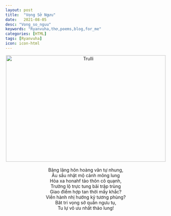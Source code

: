 ```yaml
---
layout: post
title:  "Vọng Sở Ngưu"
date:   2021-08-05
desc: "Vong_so_nguu"
keywords: "Ryanvuha,thơ,poems,blog,for_me"
categories: [HTML]
tags: [Ryanvuha]
icon: icon-html
---
```


<center>
  
  <img src="https://scontent.flux1-1.fna.fbcdn.net/v/t31.18172-8/22712472_10213203187090871_3634570151783334329_o.jpg?_nc_cat=105&ccb=1-3&_nc_sid=cdbe9c&_nc_ohc=_vKR49r1fGAAX-qG4Uz&_nc_ht=scontent.flux1-1.fna&oh=3c113ad199b221f7e3d1acd35d8e2651&oe=61202B2B" alt="Trulli" width="500" height="333">
  <br/> <br/>
Bãng lãng hôn hoàng vân tự nhung, <br/>
Âu sầu nhật mộ cảnh mông lung <br/>
Hỏa xa honahf tảo thôn cô quạnh, <br/>
Trường lộ trực tung bãi trập trùng <br/>
Giao điểm hợp tan thời mấy khắc? <br/>
Viền hành nhị hướng kỷ tương phùng? <br/>
Bât tri vọng sở quần ngưu tụ, <br/>
Tu lự vô ưu nhất thảo lung! <br/>
</center>

